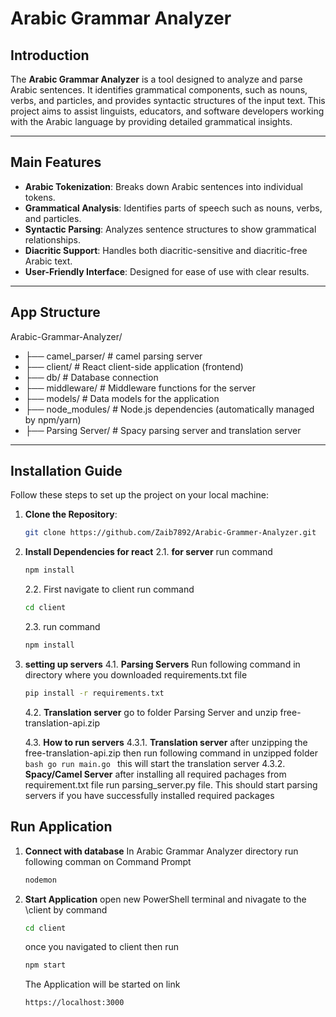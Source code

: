 # Arabic Grammar Analyzer

## Introduction
The **Arabic Grammar Analyzer** is a tool designed to analyze and parse Arabic sentences. It identifies grammatical components, such as nouns, verbs, and particles, and provides syntactic structures of the input text. This project aims to assist linguists, educators, and software developers working with the Arabic language by providing detailed grammatical insights.

---

## Main Features
- **Arabic Tokenization**: Breaks down Arabic sentences into individual tokens.
- **Grammatical Analysis**: Identifies parts of speech such as nouns, verbs, and particles.
- **Syntactic Parsing**: Analyzes sentence structures to show grammatical relationships.
- **Diacritic Support**: Handles both diacritic-sensitive and diacritic-free Arabic text.
- **User-Friendly Interface**: Designed for ease of use with clear results.

---

## App Structure
   Arabic-Grammar-Analyzer/
- ├── camel_parser/       # camel parsing server
- ├── client/             # React client-side application (frontend)
- ├── db/                 # Database connection 
- ├── middleware/         # Middleware functions for the server
- ├── models/             # Data models for the application
- ├── node_modules/       # Node.js dependencies (automatically managed by npm/yarn)
- ├── Parsing Server/     # Spacy parsing server and translation server

---

## Installation Guide
Follow these steps to set up the project on your local machine:

1. **Clone the Repository**:
   ```bash
   git clone https://github.com/Zaib7892/Arabic-Grammer-Analyzer.git
2. **Install Dependencies for react**
   2.1. **for server**
   run command
   ```bash
   npm install
   ```
   2.2.
   First navigate to client
   run command
   ```bash
   cd client
   ```
   2.3.
   run command
   ```bash
   npm install
   ```
4. **setting up servers**
   4.1. **Parsing Servers**
   Run following command in directory where you downloaded requirements.txt file
   ```bash
   pip install -r requirements.txt
   ```
   4.2. **Translation server**
   go to folder Parsing Server and unzip free-translation-api.zip

   4.3. **How to run servers**
       4.3.1. **Translation server**
       after unzipping the free-translation-api.zip then run following command in unzipped folder
       ```bash
       go run main.go
       ```
       this will start the translation server
       4.3.2. **Spacy/Camel Server**
       after installing all required pachages from requirement.txt file
       run parsing_server.py file. This should start parsing servers if you have successfully installed required packages
## Run Application
1. **Connect with database**
   In Arabic Grammar Analyzer directory run following comman on Command Prompt
   ```bash
   nodemon
   ```
2. **Start Application**
   open new PowerShell terminal and nivagate to the \client by command
   ```bash
   cd client
   ```
   once you navigated to client then run
   ```bash
   npm start
   ```
   The Application will be started on link
   ```bash
   https://localhost:3000
   ```


   
   
   
   

